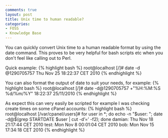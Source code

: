 ```yaml
---
comments: true
layout: post
title: Unix time to human readable?
categories:
- FOSS
- Knowledge Base
---
```


You can quickly convert Unix time to a human readable format by using the date command. This proves to be very helpful for bash scripts etc when you don't feel like calling out to Perl.

Quick example:
{% highlight bash %}
root@localhost [/]# date -d @1290705757
Thu Nov 25 18:22:37 CET 2010
{% endhighlight %}

You can also format the output of date to suit your needs, for example:
{% highlight bash %}
root@localhost [/]# date -d@1290705757 +"%H:%M:%S %d/%m/%Y"
18:22:37 25/11/2010
{% endhighlight %}

As expect this can very easily be scripted for example I was checking create times on some cPanel accounts:
{% highlight bash %}
root@localhost [/var/cpanel/users]# for user in *; do echo -n "$user: "; date -d@$(grep STARTDATE $user | cut -d’=’ -f2); done
damian: Thu Nov 18 21:17:44 CET 2010
test: Mon Nov 8 00:01:04 CET 2010
bob: Mon Nov 15 17:34:18 CET 2010
{% endhighlight %}
